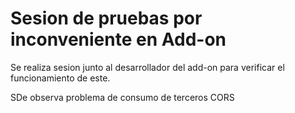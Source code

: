# Sesion de pruebas por inconveniente en Add-on

Se realiza sesion junto al desarrollador del add-on para verificar el funcionamiento de este.

SDe observa problema de consumo de terceros CORS